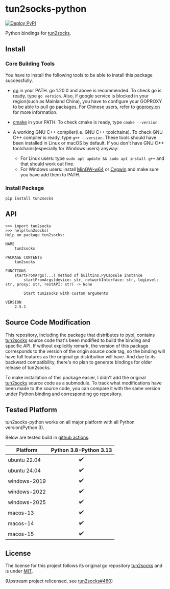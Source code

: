 # tun2socks-python

[![Deploy PyPI](https://github.com/LorenEteval/tun2socks-python/actions/workflows/deploy-pypi.yml/badge.svg?branch=main)](https://github.com/LorenEteval/tun2socks-python/actions/workflows/deploy-pypi.yml)

Python bindings for [tun2socks](https://github.com/xjasonlyu/tun2socks).

## Install

### Core Building Tools

You have to install the following tools to be able to install this package successfully.

* [go](https://go.dev/doc/install) in your PATH. go 1.20.0 and above is recommended. To check go is ready,
  type `go version`. Also, if google service is blocked in your region(such as Mainland China), you have to configure
  your GOPROXY to be able to pull go packages. For Chinese users, refer to [goproxy.cn](https://goproxy.cn/) for more
  information.
* [cmake](https://cmake.org/download/) in your PATH. To check cmake is ready, type `cmake --version`.
* A working GNU C++ compiler(i.e. GNU C++ toolchains). To check GNU C++ compiler is ready, type `g++ --version`. These
  tools should have been installed in Linux or macOS by default. If you don't have GNU C++ toolchains(especially for
  Windows users) anyway:

    * For Linux users: type `sudo apt update && sudo apt install g++` and that should work out fine.
    * For Windows users: install [MinGW-w64](https://sourceforge.net/projects/mingw-w64/files/mingw-w64/)
      or [Cygwin](https://www.cygwin.com/) and make sure you have add them to PATH.

### Install Package

```
pip install tun2socks
```

## API

```pycon
>>> import tun2socks
>>> help(tun2socks) 
Help on package tun2socks:                                                                                                                                                                                    

NAME
    tun2socks

PACKAGE CONTENTS
    tun2socks

FUNCTIONS
    startFromArgs(...) method of builtins.PyCapsule instance
        startFromArgs(device: str, networkInterface: str, logLevel: str, proxy: str, restAPI: str) -> None

        Start tun2socks with custom arguments

VERSION
    2.5.1
```

## Source Code Modification

This repository, including the package that distributes to pypi,
contains [tun2socks](https://github.com/xjasonlyu/tun2socks) source code that's been
modified to build the binding and specific API. If without explicitly remark, the version of this package corresponds to
the version of the origin source code tag, so the binding will have full features as the original go distribution will
have. And due to its backward compatibility, there's no plan to generate bindings for older release of tun2socks.

To make installation of this package easier, I didn't add the
original [tun2socks](https://github.com/xjasonlyu/tun2socks)
source code as a submodule. To track what modifications have been made to the source code, you can compare it with the
same version under Python binding and corresponding go repository.

## Tested Platform

tun2socks-python works on all major platform with all Python version(Python 3).

Below are tested build in [github actions](https://github.com/LorenEteval/tun2socks-python/actions).

| Platform     | Python 3.8-Python 3.13 |
|--------------|:----------------------:|
| ubuntu 22.04 |   :heavy_check_mark:   |
| ubuntu 24.04 |   :heavy_check_mark:   |
| windows-2019 |   :heavy_check_mark:   |
| windows-2022 |   :heavy_check_mark:   |
| windows-2025 |   :heavy_check_mark:   |
| macos-13     |   :heavy_check_mark:   |
| macos-14     |   :heavy_check_mark:   |
| macos-15     |   :heavy_check_mark:   |

## License

The license for this project follows its original go repository [tun2socks](https://github.com/xjasonlyu/tun2socks) and
is under [MIT](https://github.com/LorenEteval/tun2socks-python/blob/main/LICENSE).

(Upstream project relicensed, see [tun2socks#460](https://github.com/xjasonlyu/tun2socks/issues/460))
